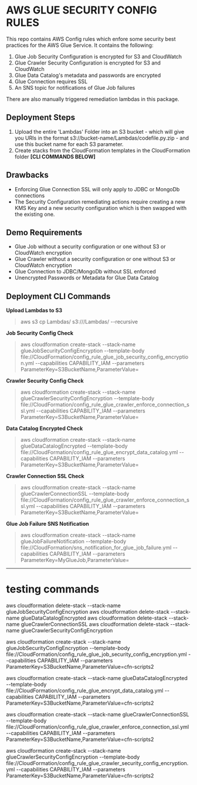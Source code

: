 # AWS GLUE SECURITY CONFIG RULES
 This repo contains AWS Config rules which enfore some security best practices for the AWS Glue Service. It contains the following:
 1. Glue Job Security Configuration is encrypted for S3 and CloudWatch
 2. Glue Crawler Security Configuration is encrypted for S3 and CloudWatch 
 3. Glue Data Catalog's metadata and passwords are encrypted
 4. Glue Connection requires SSL
 5. An SNS topic for notifications of Glue Job failures

There are also manually triggered remediation lambdas in this package.
## Deployment Steps
1. Upload the entire 'Lambdas' Folder into an S3 bucket - which will give you URIs in the format s3://bucket-name/Lambdas/codefile.py.zip - and use this bucket name for each S3 parameter. 
2. Create stacks from the CloudFormation templates in the CloudFormation folder
**[CLI COMMANDS BELOW]**
## Drawbacks
- Enforcing Glue Connection SSL will only apply to JDBC or MongoDb connections
- The Security Configuration remediating actions require creating a new KMS Key and a new security configuration which is then swapped with the existing one.

## Demo Requirements
* Glue Job without a security configuration or one without S3 or CloudWatch encryption
* Glue Crawler without a security configuration or one without S3 or CloudWatch encryption
* Glue Connection to JDBC/MongoDb without SSL enforced
* Unencrypted Passwords or Metadata for Glue Data Catalog

## Deployment CLI Commands
**Upload Lambdas to S3**
> aws s3 cp Lambdas/ s3://<s3 bucket here>/Lambdas/ --recursive

**Job Security Config Check**
> aws cloudformation create-stack --stack-name glueJobSecurityConfigEncryption --template-body file://CloudFormation/config_rule_glue_job_security_config_encryption.yml --capabilities CAPABILITY_IAM --parameters ParameterKey=S3BucketName,ParameterValue=<s3-bucket-here>

**Crawler Security Config Check**
> aws cloudformation create-stack --stack-name glueCrawlerSecurityConfigEncryption --template-body file://CloudFormation/config_rule_glue_crawler_enforce_connection_ssl.yml --capabilities CAPABILITY_IAM --parameters ParameterKey=S3BucketName,ParameterValue=<s3-bucket-here>

**Data Catalog Encrypted Check**
> aws cloudformation create-stack --stack-name glueDataCatalogEncrypted --template-body file://CloudFormation/config_rule_glue_encrypt_data_catalog.yml --capabilities CAPABILITY_IAM --parameters ParameterKey=S3BucketName,ParameterValue=<s3-bucket-here>

**Crawler Connection SSL Check**
> aws cloudformation create-stack --stack-name glueCrawlerConnectionSSL --template-body file://CloudFormation/config_rule_glue_crawler_enforce_connection_ssl.yml --capabilities CAPABILITY_IAM --parameters ParameterKey=S3BucketName,ParameterValue=<s3-bucket-here>

**Glue Job Failure SNS Notification**
> aws cloudformation create-stack --stack-name glueJobFailureNotification --template-body file://CloudFormation/sns_notification_for_glue_job_failure.yml --capabilities CAPABILITY_IAM --parameters ParameterKey=MyGlueJob,ParameterValue=<glue-job-names> 


******* 

# testing commands

aws cloudformation delete-stack --stack-name glueJobSecurityConfigEncryption
aws cloudformation delete-stack --stack-name glueDataCatalogEncrypted
aws cloudformation delete-stack --stack-name glueCrawlerConnectionSSL
aws cloudformation delete-stack --stack-name glueCrawlerSecurityConfigEncryption

aws cloudformation create-stack --stack-name glueJobSecurityConfigEncryption --template-body file://CloudFormation/config_rule_glue_job_security_config_encryption.yml --capabilities CAPABILITY_IAM --parameters ParameterKey=S3BucketName,ParameterValue=cfn-scripts2

aws cloudformation create-stack --stack-name glueDataCatalogEncrypted --template-body file://CloudFormation/config_rule_glue_encrypt_data_catalog.yml --capabilities CAPABILITY_IAM --parameters ParameterKey=S3BucketName,ParameterValue=cfn-scripts2

aws cloudformation create-stack --stack-name glueCrawlerConnectionSSL --template-body file://CloudFormation/config_rule_glue_crawler_enforce_connection_ssl.yml --capabilities CAPABILITY_IAM --parameters ParameterKey=S3BucketName,ParameterValue=cfn-scripts2


aws cloudformation create-stack --stack-name glueCrawlerSecurityConfigEncryption --template-body file://CloudFormation/config_rule_glue_crawler_security_config_encryption.yml --capabilities CAPABILITY_IAM --parameters ParameterKey=S3BucketName,ParameterValue=cfn-scripts2


